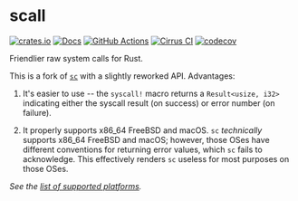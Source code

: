 # scall

[![crates.io](https://img.shields.io/crates/v/scall.svg)](https://crates.io/crates/scall)
[![Docs](https://docs.rs/scall/badge.svg)](https://docs.rs/scall)
[![GitHub Actions](https://github.com/cptpcrd/scall/workflows/CI/badge.svg?branch=master&event=push)](https://github.com/cptpcrd/scall/actions?query=workflow%3ACI+branch%3Amaster+event%3Apush)
[![Cirrus CI](https://api.cirrus-ci.com/github/cptpcrd/scall.svg?branch=master)](https://cirrus-ci.com/github/cptpcrd/scall)
[![codecov](https://codecov.io/gh/cptpcrd/scall/branch/master/graph/badge.svg)](https://codecov.io/gh/cptpcrd/scall)

Friendlier raw system calls for Rust.

This is a fork of [`sc`](https://crates.io/crates/sc) with a slightly reworked API. Advantages:

1. It's easier to use -- the `syscall!` macro returns a `Result<usize, i32>` indicating either the syscall result (on success) or error number (on failure).

2. It properly supports x86_64 FreeBSD and macOS. `sc` *technically* supports x86_64 FreeBSD and macOS; however, those OSes have different conventions for returning error values, which `sc` fails to acknowledge. This effectively renders `sc` useless for most purposes on those OSes.

*See the [list of supported platforms](https://github.com/cptpcrd/scall/tree/master/src/platform).*
